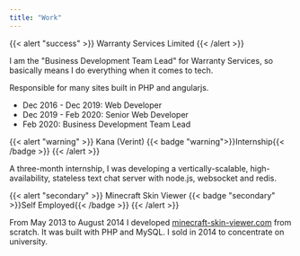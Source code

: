 ```yaml
---
title: "Work"
---
```


{{< alert "success" >}}
Warranty Services Limited
{{< /alert >}}

I am the "Business Development Team Lead" for Warranty Services, so basically means I do everything when it comes to tech.

Responsible for many sites built in PHP and angularjs.

* Dec 2016 - Dec 2019: Web Developer
* Dec 2019 - Feb 2020: Senior Web Developer
* Feb 2020: Business Development Team Lead

{{< alert "warning" >}}
Kana (Verint) {{< badge "warning">}}Internship{{< /badge >}}
{{< /alert >}}

A three-month internship, I was developing a vertically-scalable, high-availability, stateless text chat server with node.js, websocket and redis.

{{< alert "secondary" >}}
Minecraft Skin Viewer {{< badge "secondary" >}}Self Employed{{< /badge >}}
{{< /alert >}}

From May 2013 to August 2014 I developed [minecraft-skin-viewer.com](https://web.archive.org/web/20140209045223/http://minecraft-skin-viewer.com/) from scratch. It was built with PHP and MySQL. I sold in 2014 to concentrate on university.
